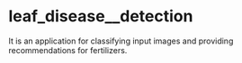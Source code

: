 # leaf_disease__detection
It is an application for classifying input images and providing recommendations for fertilizers.
